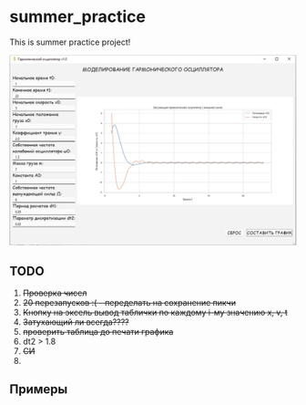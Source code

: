 # summer_practice
This is summer practice project!

![Logo](/examples/Example1.png)

## TODO

1. ~~Проверка чисел~~
2. ~~20 перезапусков :( - переделать на сохранение пикчи~~
3. ~~Кнопку на эксель вывод таблички по каждому i-му значению x, v, t~~
4. ~~Затухающий ли всегда????~~
5. ~~проверить таблица до печати графика~~
6. dt2 > 1.8
7. ~~СИ~~
8. 

## Примеры
